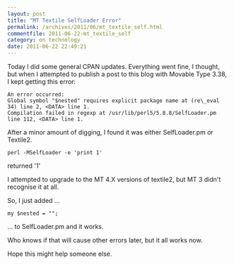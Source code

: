 ```yaml
---
layout: post
title: "MT Textile SelfLoader Error"
permalink: /archives/2011/06/mt_textile_self.html
commentfile: 2011-06-22-mt_textile_self
category: on technology
date: 2011-06-22 22:49:21
---
```


Today I did some general CPAN updates. Everything went fine, I thought, but when I attempted to publish a post to this blog with Movable Type 3.38, I kept getting this error:

```
An error occurred:
Global symbol "$nested" requires explicit package name at (re\_eval 34) line 2, <DATA> line 1.
Compilation failed in regexp at /usr/lib/perl5/5.8.8/SelfLoader.pm line 112, <DATA> line 1.
```

After a minor amount of digging, I found it was either SelfLoader.pm or Textile2.

```
perl -MSelfLoader -e 'print 1'
```

returned '1'

I attempted to upgrade to the MT 4.X versions of textile2, but MT 3 didn't recognise it at all.

So, I just added ...

```
my $nested = "";
```

... to SelfLoader.pm and it works.

Who knows if that will cause other errors later, but it all works now.

Hope this might help someone else.
